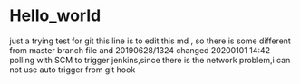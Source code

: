# Hello_world
just a trying test for git
this line is to edit this md , so there is some different from master branch file
and 20190628/1324 changed
20200101 14:42 polling with SCM to trigger jenkins,since there is the network problem,i can not use auto trigger from git hook
